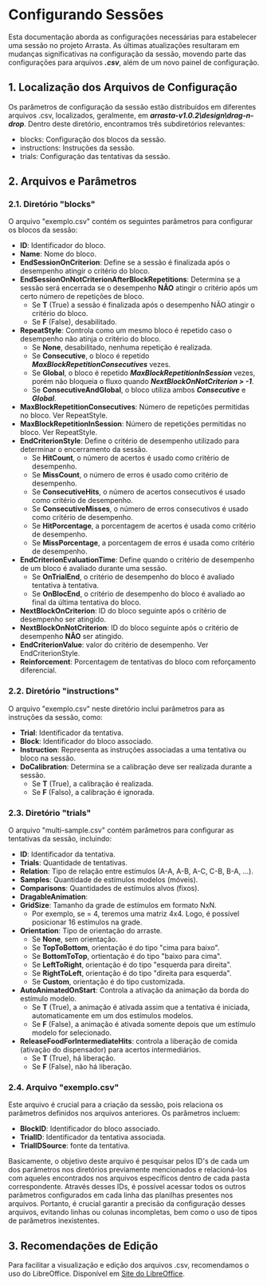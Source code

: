 # **Configurando Sessões**

Esta documentação aborda as configurações necessárias para estabelecer uma sessão no projeto Arrasta. As últimas atualizações resultaram em mudanças significativas na configuração da sessão, movendo parte das configurações para arquivos ***.csv***, além de um novo painel de configuração.

## **1. Localização dos Arquivos de Configuração**

Os parâmetros de configuração da sessão estão distribuídos em diferentes arquivos .csv, localizados, geralmente, em ***arrasta-v1.0.2\design\drag-n-drop***. Dentro deste diretório, encontramos três subdiretórios relevantes:

- blocks: Configuração dos blocos da sessão.
- instructions: Instruções da sessão.
- trials: Configuração das tentativas da sessão.

## **2. Arquivos e Parâmetros**

### **2.1. Diretório "blocks"**

O arquivo "exemplo.csv" contém os seguintes parâmetros para configurar os blocos da sessão:

- **ID**: Identificador do bloco.
- **Name**: Nome do bloco.
- **EndSessionOnCriterion**: Define se a sessão é finalizada após o desempenho atingir o critério do bloco.
- **EndSessionOnNotCriterionAfterBlockRepetitions**: Determina se a sessão será encerrada se o desempenho **NÃO** atingir o critério após um certo número de repetições de bloco.
  - Se **T** (True) a sessão é finalizada após o desempenho NÃO atingir o critério do bloco.
  - Se **F** (False), desabilitado.
- **RepeatStyle**: Controla como um mesmo bloco é repetido caso o desempenho não atinja o critério do bloco.
  - Se **None**, desabilitado, nenhuma repetição é realizada.
  - Se **Consecutive**, o bloco é repetido ***MaxBlockRepetitionConsecutives*** vezes.
  - Se **Global**, o bloco é repetido ***MaxBlockRepetitionInSession*** vezes, porém não bloqueia o fluxo quando ***NextBlockOnNotCriterion > -1***.
  - Se **ConsecutiveAndGlobal**, o bloco utiliza ambos ***Consecutive*** e ***Global***.
- **MaxBlockRepetitionConsecutives**: Número de repetições permitidas no bloco. Ver RepeatStyle.
- **MaxBlockRepetitionInSession**: Número de repetições permitidas no bloco. Ver RepeatStyle.
- **EndCriterionStyle**: Define o critério de desempenho utilizado para determinar o encerramento da sessão.
  - Se **HitCount**, o número de acertos é usado como critério de desempenho.
  - Se **MissCount**, o número de erros é usado como critério de desempenho.
  - Se **ConsecutiveHits**, o número de acertos consecutivos é usado como critério de desempenho.
  - Se **ConsecutiveMisses**, o número de erros consecutivos é usado como critério de desempenho.
  - Se **HitPorcentage**, a porcentagem de acertos é usada como critério de desempenho.
  - Se **MissPorcentage**, a porcentagem de erros é usada como critério de desempenho.
- **EndCriterionEvaluationTime**: Define quando o critério de desempenho de um bloco é avaliado durante uma sessão.
  - Se **OnTrialEnd**, o critério de desempenho do bloco é avaliado tentativa à tentativa.
  - Se **OnBlocEnd**, o critério de desempenho do bloco é avaliado ao final da última tentativa do bloco.
- **NextBlockOnCriterion**: ID do bloco seguinte após o critério de desempenho ser atingido.
- **NextBlockOnNotCriterion**: ID do bloco seguinte após o critério de desempenho **NÃO** ser atingido.
- **EndCriterionValue**: valor do critério de desempenho. Ver EndCriterionStyle.
- **Reinforcement**: Porcentagem de tentativas do bloco com reforçamento diferencial.


### **2.2. Diretório "instructions"**
O arquivo "exemplo.csv" neste diretório inclui parâmetros para as instruções da sessão, como:

- **Trial**: Identificador da tentativa.
- **Block**: Identificador do bloco associado.
- **Instruction**: Representa as instruções associadas a uma tentativa ou bloco na sessão.
- **DoCalibration**: Determina se a calibração deve ser realizada durante a sessão.
  - Se **T** (True), a calibração é realizada.
  - Se **F** (Falso), a calibração é ignorada.

### **2.3. Diretório "trials"**
O arquivo "multi-sample.csv" contém parâmetros para configurar as tentativas da sessão, incluindo:

- **ID**: Identificador da tentativa.
- **Trials**: Quantidade de tentativas.
- **Relation**: Tipo de relação entre estímulos (A-A, A-B, A-C, C-B, B-A, ...).
- **Samples**: Quantidade de estímulos modelos (móveis).
- **Comparisons**: Quantidades de estímulos alvos (fixos).
- **DragableAnimation**:
- **GridSize**: Tamanho da grade de estímulos em formato NxN.
  - Por exemplo, se = 4, teremos uma matriz 4x4. Logo, é possível posicionar 16 estímulos na grade.
- **Orientation**: Tipo de orientação do arraste.
    - Se **None**, sem orientação.
    - Se **TopToBottom**, orientação é do tipo "cima para baixo".
    - Se **BottomToTop**, ortientação é do tipo "baixo para cima".
    - Se **LeftToRight**, orientação é do tipo "esquerda para direita".
    - Se **RightToLeft**, orientação é do tipo "direita para esquerda".
    - Se **Custom**, orientação é do tipo customizada.
- **AutoAnimatedOnStart**: Controla a ativação da animação da borda do estímulo modelo.
  - Se **T** (True), a animação é ativada assim que a tentativa é iniciada, automaticamente  em um dos estímulos modelos.
  - Se **F** (False), a animação é ativada somente depois que um estímulo modelo for selecionado.
- **ReleaseFoodForIntermediateHits**: controla a liberação de comida (ativação do dispensador) para acertos intermediários.
  - Se **T** (True), há liberação.
  - Se **F** (False), não há liberação.

### **2.4. Arquivo "exemplo.csv"**

Este arquivo é crucial para a criação da sessão, pois relaciona os parâmetros definidos nos arquivos anteriores. Os parâmetros incluem:

- **BlockID**: Identificador do bloco associado.
- **TrialID**: Identificador da tentativa associada.
- **TrialIDSource**: fonte da tentativa.

Basicamente, o objetivo deste arquivo é pesquisar pelos ID's de cada um dos parâmetros nos diretórios previamente mencionados e relacioná-los com aqueles encontrados nos arquivos específicos dentro de cada pasta correspondente. Através desses IDs, é possível acessar todos os outros parâmetros configurados em cada linha das planilhas presentes nos arquivos. Portanto, é crucial garantir a precisão da configuração desses arquivos, evitando linhas ou colunas incompletas, bem como o uso de tipos de parâmetros inexistentes.

## **3. Recomendações de Edição**

Para facilitar a visualização e edição dos arquivos .csv, recomendamos o uso do LibreOffice. Disponível em [Site do LibreOffice](https://pt-br.libreoffice.org/baixe-ja/libreoffice-novo/).